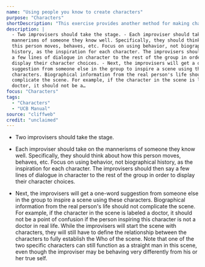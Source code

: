 ```yaml
---
name: "Using people you know to create characters"
purpose: "Characters"
shortDescription: "This exercise provides another method for making character choices. By basing characters on people you actually know, you are more likely to mine humor from truthful, relatable behavior."
description: |
  - Two improvisers should take the stage. - Each improviser should take on the
  mannerisms of someone they know well. Specifically, they should think about how
  this person moves, behaves, etc. Focus on using behavior, not biographical
  history, as the inspiration for each character. The improvisers should then say
  a few lines of dialogue in character to the rest of the group in order to
  display their character choices. - Next, the improvisers will get a one-word
  suggestion from someone else in the group to inspire a scene using these
  characters. Biographical information from the real person's life should not
  complicate the scene. For example, if the character in the scene is labeled a
  doctor, it should not be a…
focus: "Characters"
tags:
  - "Characters"
  - "UCB Manual"
source: "cliffweb"
credit: "unclaimed"
---
```


- Two improvisers should take the stage.

- Each improviser should take on the mannerisms of someone they know well. Specifically, they should think about how this person moves, behaves, etc. Focus on using behavior, not biographical history, as the inspiration for each character. The improvisers should then say a few lines of dialogue in character to the rest of the group in order to display their character choices.

- Next, the improvisers will get a one-word suggestion from someone else in the group to inspire a scene using these characters. Biographical information from the real person's life should not complicate the scene. For example, if the character in the scene is labeled a doctor, it should not be a point of confusion if the person inspiring this character is not a doctor in real life.
While the improvisers will start the scene with characters, they will still have to define the relationship between the characters to fully establish the Who of the scene. Note that one of the two specific characters can still function as a straight man in this scene, even though the improviser may be behaving very differently from his or her true self.
